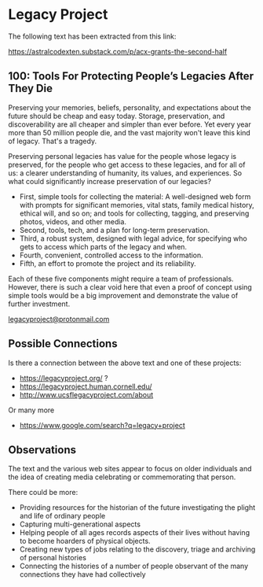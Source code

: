 # Legacy Project

The following text has been extracted from this link:

https://astralcodexten.substack.com/p/acx-grants-the-second-half

## 100: Tools For Protecting People’s Legacies After They Die

Preserving your memories, beliefs, personality, and expectations about the future should be cheap and easy today. Storage, preservation, and discoverability are all cheaper and simpler than ever before. Yet every year more than 50 million people die, and the vast majority won't leave this kind of legacy. That's a tragedy.

Preserving personal legacies has value for the people whose legacy is preserved, for the people who get access to these legacies, and for all of us: a clearer understanding of humanity, its values, and experiences. So what could significantly increase preservation of our legacies?

* First, simple tools for collecting the material: A well-designed web form with prompts for significant memories, vital stats, family medical history, ethical will, and so on; and tools for collecting, tagging, and preserving photos, videos, and other media.
* Second, tools, tech, and a plan for long-term preservation.
* Third, a robust system, designed with legal advice, for specifying who gets to access which parts of the legacy and when.
* Fourth, convenient, controlled access to the information.
* Fifth, an effort to promote the project and its reliability.

Each of these five components might require a team of professionals. However, there is such a clear void here that even a proof of concept using simple tools would be a big improvement and demonstrate the value of further investment.

legacyproject@protonmail.com


## Possible Connections

Is there a connection between the above text and one of these projects:

* https://legacyproject.org/ ?
* https://legacyproject.human.cornell.edu/
* http://www.ucsflegacyproject.com/about

Or many more

* https://www.google.com/search?q=legacy+project


## Observations

The text and the various web sites appear to focus on older individuals and the idea of creating media celebrating or commemorating that person.

There could be more:

* Providing resources for the historian of the future investigating the plight and life of ordinary people
* Capturing multi-generational aspects
* Helping people of all ages records aspects of their lives without having to become hoarders of physical objects.
* Creating new types of jobs relating to the discovery, triage and archiving of personal histories
* Connecting the histories of a number of people observant of the many connections they have had collectively

